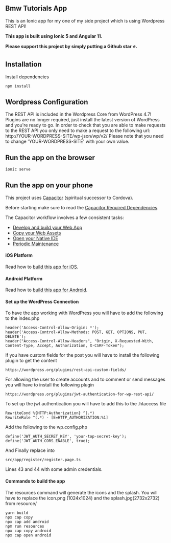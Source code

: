 ## Bmw Tutorials App

This is an Ionic app for my one of my side project which is using Wordpress REST API!

**This app is built using Ionic 5 and Angular 11.**

**Please support this project by simply putting a Github star ⭐.**


## Installation

Install  dependencies
```sh
npm install
```

## Wordpress Configuration

The REST API is included in the Wordpress Core from WordPress 4.7! Plugins are no longer required, just install the latest version of WordPress and you're ready to go.
In order to check that you are able to make requests to the REST API you only need to make a request to the following url: http://YOUR-WORDPRESS-SITE/wp-json/wp/v2/
Please note that you need to change 'YOUR-WORDPRESS-SITE' with your own value.


## Run the app on the browser

```sh
ionic serve
```

## Run the app on your phone
This project uses [Capacitor](https://capacitor.ionicframework.com/docs/) (spiritual successor to Cordova).

Before starting make sure to read the [Capacitor Required Dependencies](https://capacitor.ionicframework.com/docs/getting-started/dependencies).

The Capacitor workflow involves a few consistent tasks:
- [Develop and build your Web App](https://capacitor.ionicframework.com/docs/basics/workflow/#1-develop-and-build-your-web-app)
- [Copy your Web Assets](https://capacitor.ionicframework.com/docs/basics/workflow/#2-copy-your-web-assets)
- [Open your Native IDE](https://capacitor.ionicframework.com/docs/basics/workflow/#3-open-your-native-ide)
- [Periodic Maintenance](https://capacitor.ionicframework.com/docs/basics/workflow/#4-periodic-maintenance)

#### iOS Platform
Read how to [build this app for iOS](https://capacitor.ionicframework.com/docs/basics/building-your-app#ios).

#### Android Platform
Read how to [build this app for Android](https://capacitor.ionicframework.com/docs/basics/building-your-app#android).



#### Set up the WordPress Connection
To have the app working with WordPress you will have to add the following to the index.php

```
header('Access-Control-Allow-Origin: *');
header('Access-Control-Allow-Methods: POST, GET, OPTIONS, PUT, DELETE');
header("Access-Control-Allow-Headers", "Origin, X-Requested-With, Content-Type, Accept, Authorization, X-CSRF-Token");
```


If you have custom fields for the post you will have to install the following plugin to get the content

```
https://wordpress.org/plugins/rest-api-custom-fields/
```

For allowing the user to create accounts and to comment or send messages you will have to install the following plugin

```
https://wordpress.org/plugins/jwt-authentication-for-wp-rest-api/
```

To set up the jwt  authentication you will have to add this to the .htaccess file

```
RewriteCond %{HTTP:Authorization} ^(.*)
RewriteRule ^(.*) - [E=HTTP_AUTHORIZATION:%1]
```

Add the following to the wp.config.php

```
define('JWT_AUTH_SECRET_KEY', 'your-top-secret-key');
define('JWT_AUTH_CORS_ENABLE', true);

```

And Finally replace into 
```
src/app/register/register.page.ts
```

Lines 43 and 44 with some admin credentials. 


#### Commands to build the app

The resources command will generate the icons and the splash.
You will have to replace the icon.png (1024x1024) and the splash.jpg(2732x2732) from resource/ 

```
yarn build
npx cap copy
npx cap add android
npm run resources
npx cap copy android
npx cap open android
```
